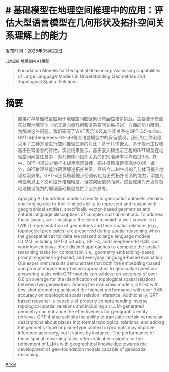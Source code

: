 # # 基础模型在地理空间推理中的应用：评估大型语言模型在几何形状及拓扑空间关系理解上的能力

发布时间：2025年05月22日

`LLM应用` `地理空间` `AI模型`

> Foundation Models for Geospatial Reasoning: Assessing Capabilities of Large Language Models in Understanding Geometries and Topological Spatial Relations

# 摘要

> 直接将AI基础模型应用于地理空间数据集仍然面临诸多挑战，主要源于模型在处理地理实体（尤其是向量几何和复杂空间关系描述）方面的能力限制。为解决这些问题，我们研究了WKT表示法及其空间关系在GPT-3.5-turbo、GPT-4和DeepSeek-R1-14B等大语言模型中的保留情况。我们的工作流程采用了三种方法进行空间推理任务的对比：基于几何嵌入、基于提示工程和基于日常语言的评估。实验结果显示，基于嵌入和提示工程的GPT模型在地理空间问答任务中，对几何体间拓扑关系的识别准确率平均超过0.6。其中，GPT-4通过少量样本提示表现最佳，拓扑推理准确率高达0.66。此外，GPT推理器能准确理解逆拓扑关系，且结合LLM生成的几何体可提升地理检索效果。GPT-4还具备将地点俗语转化为正式拓扑关系的能力，添加几何或地点上下文可提升推理精度，但效果因情况而异。这些成果为开发具备地理推理能力的地理基础模型提供了宝贵参考。

> Applying AI foundation models directly to geospatial datasets remains challenging due to their limited ability to represent and reason with geographical entities, specifically vector-based geometries and natural language descriptions of complex spatial relations. To address these issues, we investigate the extent to which a well-known-text (WKT) representation of geometries and their spatial relations (e.g., topological predicates) are preserved during spatial reasoning when the geospatial vector data are passed to large language models (LLMs) including GPT-3.5-turbo, GPT-4, and DeepSeek-R1-14B. Our workflow employs three distinct approaches to complete the spatial reasoning tasks for comparison, i.e., geometry embedding-based, prompt engineering-based, and everyday language-based evaluation. Our experiment results demonstrate that both the embedding-based and prompt engineering-based approaches to geospatial question-answering tasks with GPT models can achieve an accuracy of over 0.6 on average for the identification of topological spatial relations between two geometries. Among the evaluated models, GPT-4 with few-shot prompting achieved the highest performance with over 0.66 accuracy on topological spatial relation inference. Additionally, GPT-based reasoner is capable of properly comprehending inverse topological spatial relations and including an LLM-generated geometry can enhance the effectiveness for geographic entity retrieval. GPT-4 also exhibits the ability to translate certain vernacular descriptions about places into formal topological relations, and adding the geometry-type or place-type context in prompts may improve inference accuracy, but it varies by instance. The performance of these spatial reasoning tasks offers valuable insights for the refinement of LLMs with geographical knowledge towards the development of geo-foundation models capable of geospatial reasoning.

[Arxiv](https://arxiv.org/abs/2505.17136)